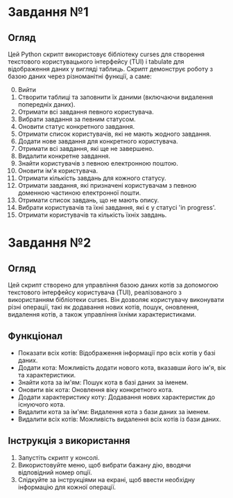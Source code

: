 # Завдання №1

## Огляд

Цей Python скрипт використовує бібліотеку curses для створення текстового користувацького інтерфейсу (TUI) і tabulate для відображення даних у вигляді таблиць. Скрипт демонструє роботу з базою даних через різноманітні функції, а саме:

0. Вийти
1. Створити таблиці та заповнити їх даними (включаючи видалення попередніх даних).
2. Отримати всі завдання певного користувача.
3. Вибрати завдання за певним статусом.
4. Оновити статус конкретного завдання.
5. Отримати список користувачів, які не мають жодного завдання.
6. Додати нове завдання для конкретного користувача.
7. Отримати всі завдання, які ще не завершено.
8. Видалити конкретне завдання.
9. Знайти користувачів з певною електронною поштою.
10. Оновити ім'я користувача.
11. Отримати кількість завдань для кожного статусу.
12. Отримати завдання, які призначені користувачам з певною доменною частиною електронної пошти.
13. Отримати список завдань, що не мають опису.
14. Вибрати користувачів та їхні завдання, які є у статусі 'in progress'.
15. Отримати користувачів та кількість їхніх завдань.

# Завдання №2

## Огляд

Цей скрипт створено для управління базою даних котів за допомогою текстового інтерфейсу користувача (TUI), реалізованого з використанням бібліотеки curses. Він дозволяє користувачу виконувати різні операції, такі як додавання нових котів, пошук, оновлення, видалення котів, а також управління їхніми характеристиками.

## Функціонал

- Показати всіх котів: Відображення інформації про всіх котів у базі даних.
- Додати кота: Можливість додати нового кота, вказавши його ім'я, вік та характеристики.
- Знайти кота за ім'ям: Пошук кота в базі даних за іменем.
- Оновити вік кота: Оновлення віку конкретного кота.
- Додати характеристику коту: Додавання нових характеристик до існуючого кота.
- Видалити кота за ім'ям: Видалення кота з бази даних за іменем.
- Видалити всіх котів: Можливість видалення всіх котів із бази даних.

## Інструкція з використання

1. Запустіть скрипт у консолі.
2. Використовуйте меню, щоб вибрати бажану дію, вводячи відповідний номер опції.
3. Слідкуйте за інструкціями на екрані, щоб ввести необхідну інформацію для кожної операції.
